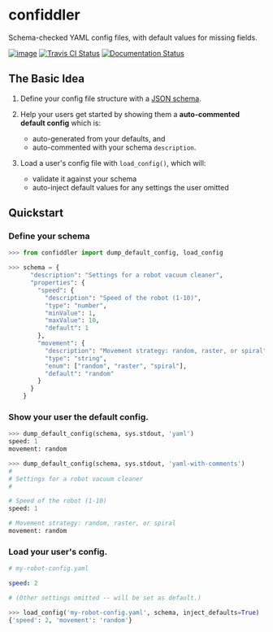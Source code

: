 confiddler
==========

Schema-checked YAML config files, with default values for missing fields.


[![image](https://img.shields.io/pypi/pyversions/confiddler.svg)](https://pypi.org/project/confiddler/)
[![Travis CI Status](https://travis-ci.com/stuarteberg/confiddler.svg?branch=master)](https://travis-ci.com/stuarteberg/confiddler)
[![Documentation Status](https://readthedocs.org/projects/confiddler/badge/?version=latest)](https://confiddler.readthedocs.io/en/latest/?badge=latest)


The Basic Idea
--------------

1. Define your config file structure with a [JSON schema](http://json-schema.org).


2. Help your users get started by showing them a **auto-commented default config** which is:
   
   - auto-generated from your defaults, and 
   - auto-commented with your schema `description`.


3. Load a user's config file with `load_config()`, which will:

     - validate it against your schema
     - auto-inject default values for any settings the user omitted


Quickstart
----------

### Define your schema

```python
>>> from confiddler import dump_default_config, load_config

>>> schema = {
      "description": "Settings for a robot vacuum cleaner",
      "properties": {
        "speed": {
          "description": "Speed of the robot (1-10)",
          "type": "number",
          "minValue": 1,
          "maxValue": 10,
          "default": 1
        },
        "movement": {
          "description": "Movement strategy: random, raster, or spiral",
          "type": "string",
          "enum": ["random", "raster", "spiral"],
          "default": "random"
        }
      }
    }
```

### Show your user the default config.

```python
>>> dump_default_config(schema, sys.stdout, 'yaml')
speed: 1
movement: random

>>> dump_default_config(schema, sys.stdout, 'yaml-with-comments')
#
# Settings for a robot vacuum cleaner
#

# Speed of the robot (1-10)
speed: 1

# Movement strategy: random, raster, or spiral
movement: random
```

### Load your user's config.

```yaml
# my-robot-config.yaml

speed: 2

# (Other settings omitted -- will be set as default.)
```

```python
>>> load_config('my-robot-config.yaml', schema, inject_defaults=True)
{'speed': 2, 'movement': 'random'}
```
